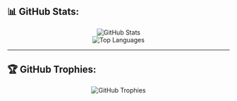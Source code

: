 
## 📊 GitHub Stats:
<p align="center">
  <img src="https://github-readme-stats.vercel.app/api?username=Shourya-31&theme=radical&hide_border=false&include_all_commits=false&count_private=false" alt="GitHub Stats" /><br/>
  <img src="https://github-readme-stats.vercel.app/api/top-langs/?username=Shourya-31&theme=radical&hide_border=false&layout=compact" alt="Top Languages" />
</p>

---

## 🏆 GitHub Trophies:
<p align="center">
  <img src="https://github-profile-trophy.vercel.app/?username=Shourya-31&theme=radical&no-frame=false&no-bg=false&margin-w=4" alt="GitHub Trophies" />
</p>

